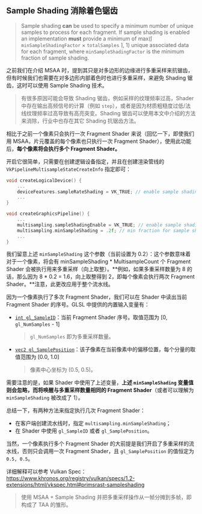 ## Sample Shading 消除着色锯齿

> Sample shading **can** be used to specify a minimum number of unique samples to process for each fragment. If sample shading is enabled an implementation **must** provide a minimum of max(⌈ `minSampleShadingFactor` × `totalSamples` ⌉, 1) unique associated data for each fragment, where `minSampleShadingFactor` is the minimum fraction of sample shading. 

之前我们在介绍 MSAA 时，提到其只是对多边形的边缘进行多重采样来抗锯齿，但有时候我们也需要在对多边形内部着色时也进行多重采样，来避免 Shading 锯齿，这时可以使用 Sample Shading 技术。

> 有很多原因可能会导致 Shading 锯齿，例如采样的纹理频率过高，Shader 中存在输出高频信号的计算（例如 `step`），或者是因为材质粗糙度过低/法线纹理频率过高导致有高亮突变。Shading 锯齿可以使用本文中介绍的方法来消除，行业中也存在其它 Shading 抗锯齿方法。

相比于之前一个像素只会执行一次 Fragment Shader 来说（回忆一下，即使我们用 MSAA，片元覆盖的每个像素也只执行一次 Fragment Shader），使用此功能后，**每个像素将会执行多个 Fragment Shader。**

开启它很简单，只需要在创建逻辑设备指定，并且在创建渲染管线的 `VkPipelineMultisampleStateCreateInfo` 指定即可：

```c++
void createLogicalDevice() {
    ...
    deviceFeatures.sampleRateShading = VK_TRUE; // enable sample shading feature for the device
    ...
}

void createGraphicsPipeline() {
    ...
    multisampling.sampleShadingEnable = VK_TRUE; // enable sample shading in the pipeline
    multisampling.minSampleShading = .2f; // min fraction for sample shading; closer to one is smoother
    ...
}
```

我们留意上述 `minSampleShading` 这个参数（当前设置为 0.2）：这个参数意味着对于一个像素，将会有 minSampleShading * MultisampleCount 个 Fragment Shader 会被执行用来多重采样（向上取整）。**例如，如果多重采样数量为 8 的话，那么因为 8 * 0.2 = 1.6，向上取整得到 2，即每个像素会执行两次 Fragment Shader。**注意，此更改应用于整个流水线。

因为一个像素执行了多次 Fragment Shader，我们可以在 Shader 中读出当前 Fragment Shader 的序号。GLSL 中提供的内置输入变量有：

* [`int gl_SampleID`](https://www.khronos.org/registry/OpenGL-Refpages/gl4/html/gl_SampleID.xhtml)：当前 Fragment Shader 序号。取值范围为 [0, `gl_NumSamples` - 1]

  > `gl_NumSamples` 即为多重采样数量。

* [`vec2 gl_SamplePosition`](https://www.khronos.org/registry/OpenGL-Refpages/gl4/html/gl_SamplePosition.xhtml)：该子像素在当前像素中的偏移位置，每个分量的取值范围为 [0.0, 1.0]

  > 像素中心坐标为 (0.5, 0.5)。

需要注意的是，如果 Shader 中使用了上述变量，**上述 `minSampleShading` 变量值则会忽略，而将唤醒与多重采样数量相同的 Fragment Shader**（或者可以理解为 `minSampleShading` 被改成了 1）。

总结一下，有两种方法来指定执行几次 Fragment Shader：

* 在客户端创建流水线时，指定 `multisampling.minSampleShading`；
* 在 Shader 中使用 `gl_SampleID` 或者 `gl_SamplePosition`。

当然，一个像素执行多个 Fragment Shader 的大前提是我们开启了多重采样的流水线，否则只会调用一次 Fragment Shader，且 `gl_SamplePosition` 的值恒定为 `0.5, 0.5`。

详细解释可以参考 Vulkan Spec：https://www.khronos.org/registry/vulkan/specs/1.2-extensions/html/vkspec.html#primsrast-sampleshading

> 使用 MSAA + Sample Shading 并把多重采样操作从一帧分摊到多帧，即构成了 TAA 的雏形。
